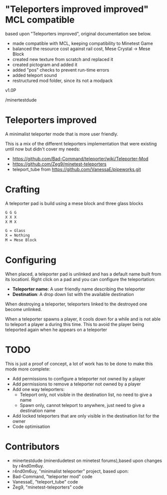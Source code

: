 # "Teleporters improved improved" MCL compatible
based upon "Teleporters improved", original documentation see below.
- made compatible with MCL, keeping compatibility to Minetest Game
- balanced the resource cost against rail cost, Mese Crystal -> Mese Block
- created new texture from scratch and replaced it
- created pictogram and added it
- added "pos" checks to prevent run-time errors
- added teleport sound
- restructured mod folder, since its not a modpack

v1.0P

/minertestdude

# Teleporters improved
A minimalist teleporter mode that is more user friendly. 

This is a mix of the different teleporters implementation that were 
existing until now but didn't cover my needs:
* https://github.com/Bad-Command/teleporter/wiki/Teleporter-Mod
* https://github.com/Zeg9/minetest-teleporters
* teleport_tube from https://github.com/VanessaE/pipeworks.git

# Crafting
A teleporter pad is build using a mese block and three glass blocks

```txt
G G G
X X X
X M X

G = Glass
X = Nothing
M = Mese Block
```

# Configuring
When placed, a teleporter pad is unlinked and has a default name built 
from its locationl. Right click on a pad and you can configure the 
teleportation:

* **Teleporter name**: A user friendly name describing the teleporter
* **Destination**: A drop down list with the available destination

When destroying a teleporter, teleporters linked to the destroyed one 
become unlinked.

When a teleporter spawns a player, it cools down for a while and is not
able to teleport a player a during this time. This to avoid the player
being teleported again when he appears on a teleporter

# TODO
This is just a proof of concept, a lot of work has to be done to 
make this mode more complete:
* Add permissions to configure a teleporter not owned by a player
* Add permissions to remove a teleporter not owned by a player
* Add one way teleporters:
  * Teleport only, not visible in the destination list, no need to give
    a name
  * Spawn only, cannot teleport to anywhere, just need to give a 
    destination name
* Add locked teleporters that are only visible in the destination list 
  for the owner
* Code optimisation

# Contributors
- minertestdude (minerdudetest on minetest forums),based upon changes by r4nd0m6uy.
- r4nd0m6uy, "minimalist teleporter" project, based upon:
- Bad-Command, "teleporter mod" code
- VanessaE, "teleport_tube" code
- Ẑeg9, "minetest-teleporters" code

